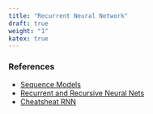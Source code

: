 ```yaml
---
title: "Recurrent Neural Network"
draft: true
weight: "1"
katex: true
---
```


### References
- [Sequence Models](https://archive.org/details/jiqixuexi/C5w1l01WhySequenceModels.mp4)
- [Recurrent and Recursive Neural Nets](http://www.deeplearningbook.org/contents/rnn.html)
- [Cheatsheat RNN](https://stanford.edu/~shervine/teaching/cs-230/cheatsheet-recurrent-neural-networks)
